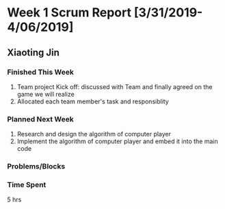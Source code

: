 # Week 1 Scrum Report [3/31/2019-4/06/2019]

## Xiaoting Jin

### Finished This Week
1. Team project Kick off: discussed with Team and finally agreed on the game we will realize
2. Allocated each team member's task and responsiblity
### Planned Next Week
1. Research and design the algorithm of computer player
2. Implement the algorithm of computer player and embed it into the main code
### Problems/Blocks


### Time Spent
5 hrs
